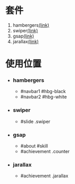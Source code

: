 # 套件
1. hambergers[(link)](https://www.npmjs.com/package/hamburgers)
2. swiper[(link)](https://www.npmjs.com/package/swiper)
3. gsap[(link)](https://www.npmjs.com/package/gasp)
4. jarallax[(link)](https://www.npmjs.com/package/jarallax)

# 使用位置
- ### hambergers
  - #navbar1 #hbg-black
  - #navbar2 #hbg-white

- ### swiper
  - #slide .swiper

- ### gsap
  - #about #skill
  - #achievement .counter

- ### jarallax
  - #achievement .jarallax
